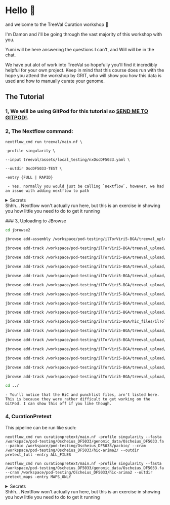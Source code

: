 
# Hello :wave:

and welcome to the TreeVal Curation workshop :clap:

I'm Damon and i'll be going through the vast majority of this workshop with you.

Yumi will be here answering the questions I can't, and Will will be in the chat.

We have put alot of work into TreeVal so hopefully you'll find it incredibly helpful for your own project. Keep in mind that this course does run with the hope you attend the workshop by GRIT, who will show you how this data is used and how to manually curate your genome.

## The Tutorial

### 1, We will be using GitPod for this tutorial so [**SEND ME TO GITPOD!**](gitpod.io/#https://github.com/BGAcademy23/treeval-curation).

### 2, The Nextflow command:

```
nextflow_cmd run treeval/main.nf \

-profile singularity \

--input treeval/assets/local_testing/nxOscDF5033.yaml \

--outdir OscDF5033-TEST \

-entry {FULL | RAPID}
```
	
	 - Yes, normally you would just be calling `nextflow`, however, we had an issue with adding nextflow to path

<details><summary>Secrets<summary>
Shhh... Nextflow won't actually run here, but this is an exercise in showing you how little you need to do to get it running
</details>

### 3, Uploading to JBrowse

```bash
cd jbrowse2

jbrowse add-assembly /workspace/pod-testing/ilTorViri5-BGA/treeval_upload/ilTolViri5_1.fa -a ilTor --load copy

jbrowse add-track /workspace/pod-testing/ilTorViri5-BGA/treeval_upload/ilTolViri5_1_ancestral.bigBed -a ilTor -n ancestral_busco --category Busco --load copy

jbrowse add-track /workspace/pod-testing/ilTorViri5-BGA/treeval_upload/ilTolViri5_1_buscogene.bigBed -a ilTor -n standard_busco --category Busco --load copy

jbrowse add-track /workspace/pod-testing/ilTorViri5-BGA/treeval_upload/ilTolViri5_1_selfcomp.bigBed -a ilTor -n selfcomp --category selfcomp --load copy

jbrowse add-track /workspace/pod-testing/ilTorViri5-BGA/treeval_upload/telo_ilTolViri5_1.bed.gz -a ilTor -n telomere --category Alignments --load copy

jbrowse add-track /workspace/pod-testing/ilTorViri5-BGA/treeval_upload/gap_ilTolViri5_1.bed.gz -a ilTor -n gap --category Alignments --load copy

jbrowse add-track /workspace/pod-testing/ilTorViri5-BGA/treeval_upload/BSPQI.bigBed -a ilTor -n BSPQI --category Enzymes_Digest --load copy

jbrowse add-track /workspace/pod-testing/ilTorViri5-BGA/treeval_upload/BSSSI.bigBed -a ilTor -n BSSSI --category Enzymes_Digest --load copy

jbrowse add-track /workspace/pod-testing/ilTorViri5-BGA/treeval_upload/DLE1.bigBed -a ilTor -n DLE1 --category Enzymes_Digest --load copy

jbrowse add-track /workspace/pod-testing/ilTorViri5-BGA/hic_files/ilTolViri5_1.hic -a ilTor -n HIC --category Mapping --load copy

jbrowse add-track /workspace/pod-testing/ilTorViri5-BGA/treeval_upload/DanausPlexippus.Dpv3_pep.gff.gz -a ilTor -n DanPlexPeptide --category Alignments --load copy

jbrowse add-track /workspace/pod-testing/ilTorViri5-BGA/treeval_upload/DanausPlexippus.Dpv3_cdna.bigBed -a ilTor -n DanPlexCDNA --category Alignments --load copy

jbrowse add-track /workspace/pod-testing/ilTorViri5-BGA/treeval_upload/DanausPlexippus.Dpv3_cds.bigBed -a ilTor -n DanPlexCDS --category Alignments --load copy

jbrowse add-track /workspace/pod-testing/ilTorViri5-BGA/treeval_upload/DanausPlexippus.Dpv3_rna.bigBed -a ilTor -n DanPlexRNA --category Alignments --load copy

jbrowse add-track /workspace/pod-testing/ilTorViri5-BGA/treeval_upload/MelitaeaCinxia.ilMelCinx1_pep.gff.gz -a ilTor -n MelCinPEP --category Alignments --load copy

jbrowse add-track /workspace/pod-testing/ilTorViri5-BGA/treeval_upload/HeliconiusMelpomene.ASM31383v2_cdna.bigBed -a ilTor -n HelMelPEP --category Alignments --load copy

cd ../
```
	- You'll notice that the HiC and punchlist files, arn't listed here. This is because they were rather difficult to get working on the GitPod. I can show this off if you like though.

### 4, CurationPretext

This pipeline can be run like such:

```
nextflow_cmd run curationpretext/main.nf -profile singularity --fasta /workspace/pod-testing/Oscheius_DF5033/genomic_data/Oscheius_DF5033.fa --pacbio /workspace/pod-testing/Oscheius_DF5033/pacbio/ --cram /workspace/pod-testing/Oscheius_DF5033/hic-arima2/ --outdir pretext_full -entry ALL_FILES
```

```
nextflow_cmd run curationpretext/main.nf -profile singularity --fasta /workspace/pod-testing/Oscheius_DF5033/genomic_data/Oscheius_DF5033.fa --cram /workspace/pod-testing/Oscheius_DF5033/hic-arima2 --outdir pretext_maps -entry MAPS_ONLY
```
<details><summary>Secrets<summary>
	Shhh... Nextflow won't actually run here, but this is an exercise in showing you how little you need to do to get it running
</details>
